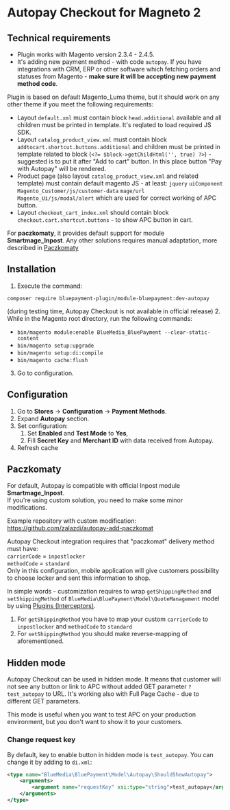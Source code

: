 # Autopay Checkout for Magneto 2

## Technical requirements
- Plugin works with Magento version 2.3.4 - 2.4.5.
- It's adding new payment method - with code `autopay`. If you have integrations with CRM, ERP or other software which fetching orders and statuses from Magento - **make sure it will be accepting new payment method code**. 

Plugin is based on default Magento_Luma theme, but it should work on any other theme if you meet the following requirements:
- Layout `default.xml` must contain block `head.additional` available and all children must be printed in template. It's reqlated to load required JS SDK.
- Layout `catalog_product_view.xml` must contain block `addtocart.shortcut.buttons.additional` and children must be printed in template related to block (`<?= $block->getChildHtml('', true) ?>`) - suggested is to put it after "Add to cart" button. In this place button "Pay with Autopay" will be rendered.
- Product page (also layout `catalog_product_view.xml` and related template) must contain default magento JS - at least: `jquery` `uiComponent` `Magento_Customer/js/customer-data` `mage/url` `Magento_Ui/js/modal/alert` which are used for correct working of APC button.
- Layout `checkout_cart_index.xml` should contain block `checkout.cart.shortcut.buttons` - to show APC button in cart.

For **paczkomaty**, it provides default support for module **Smartmage_Inpost**. Any other solutions requires manual adaptation, more described in [Paczkomaty](#paczkomaty)


## Installation

1. Execute the command:
```
composer require bluepayment-plugin/module-bluepayment:dev-autopay
```
(during testing time, Autopay Checkout is not available in official release)
2. While in the Magento root directory, run the following commands:
- `bin/magento module:enable BlueMedia_BluePayment --clear-static-content`
- `bin/magento setup:upgrade`
- `bin/magento setup:di:compile`
- `bin/magento cache:flush`
3. Go to configuration.


## Configuration

1. Go to **Stores** -> **Configuration** -> **Payment Methods**.
2. Expand **Autopay** section.
3. Set configuration:
   1. Set **Enabled** and **Test Mode** to **Yes**,
   2. Fill **Secret Key** and **Merchant ID** with data received from Autopay.
4. Refresh cache


## Paczkomaty

For default, Autopay is compatible with official Inpost module **Smartmage_Inpost**.   
If you're using custom solution, you need to make some minor modifications.

Example repository with custom modification:  
https://github.com/zalazdi/autopay-add-paczkomat

Autopay Checkout integration requires that "paczkomat" delivery method must have:  
`carrierCode` = `inpostlocker`  
`methodCode` = `standard`  
Only in this configuration, mobile application will give customers possibility to choose locker and sent this information to shop.

In simple words - customization requires to wrap `getShippingMethod` and `setShippingMethod` of `BlueMedia\BluePayment\Model\QuoteManagement` model by using [Plugins (Interceptors)](https://developer.adobe.com/commerce/php/development/components/plugins/).
1. For `getShippingMethod` you have to map your custom `carrierCode` to `inpostlocker` and `methodCode` to `standard`
2. For `setShippingMethod` you should make reverse-mapping of aforementioned.

## Hidden mode
Autopay Checkout can be used in hidden mode.
It means that customer will not see any button or link to APC without added GET parameter `?test_autopay` to URL.
It's working also with Full Page Cache - due to different GET parameters.

This mode is useful when you want to test APC on your production environment, but you don't want to show it to your customers.

### Change request key
By default, key to enable button in hidden mode is `test_autopay`.
You can change it by adding to `di.xml`:
```xml
<type name="BlueMedia\BluePayment\Model\Autopay\ShouldShowAutopay">
    <arguments>
        <argument name="requestKey" xsi:type="string">test_autopay</argument>
    </arguments>
</type>
```
